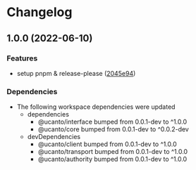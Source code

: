 # Changelog

## 1.0.0 (2022-06-10)


### Features

* setup pnpm & release-please ([2045e94](https://github.com/web3-storage/ucanto/commit/2045e9435ff09ae5fdf09efeec910bd0282ff516))


### Dependencies

* The following workspace dependencies were updated
  * dependencies
    * @ucanto/interface bumped from 0.0.1-dev to ^1.0.0
    * @ucanto/core bumped from 0.0.1-dev to ^0.0.2-dev
  * devDependencies
    * @ucanto/client bumped from 0.0.1-dev to ^1.0.0
    * @ucanto/transport bumped from 0.0.1-dev to ^1.0.0
    * @ucanto/authority bumped from 0.0.1-dev to ^1.0.0
